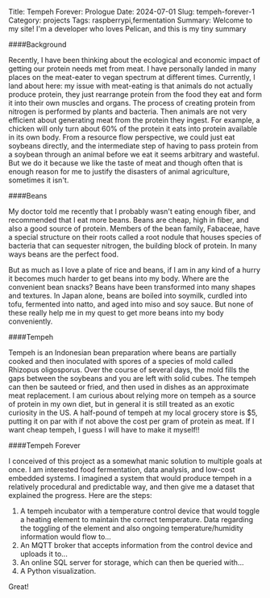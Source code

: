 Title: Tempeh Forever: Prologue
Date: 2024-07-01
Slug: tempeh-forever-1
Category: projects
Tags: raspberrypi,fermentation
Summary: Welcome to my site! I'm a developer who loves Pelican, and this is my tiny summary

####Background

Recently, I have been thinking about the ecological and economic impact of getting our protein needs met from meat. I have personally landed in many places on the meat-eater to vegan spectrum at different times. Currently, I land about here: my issue with meat-eating is that animals do not actually produce protein, they just rearrange protein from the food they eat and form it into their own muscles and organs. The process of creating protein from nitrogen is performed by plants and bacteria. Then animals are not very efficient about generating meat from the protein they ingest. For example, a chicken will only turn about 60% of the protein it eats into protein available in its own body. From a resource flow perspective, we could just eat soybeans directly, and the intermediate step of having to pass protein from a soybean through an animal before we eat it seems arbitrary and wasteful. But we do it because we like the taste of meat and though often that is enough reason for me to justify the disasters of animal agriculture, sometimes it isn't.

####Beans

My doctor told me recently that I probably wasn't eating enough fiber, and recommended that I eat more beans. Beans are cheap, high in fiber, and also a good source of protein. Members of the bean family, Fabaceae, have a special structure on their roots called a root nodule that houses species of bacteria that can sequester nitrogen, the building block of protein. In many ways beans are the perfect food.

But as much as I love a plate of rice and beans, if I am in any kind of a hurry it becomes much harder to get beans into my body. Where are the convenient bean snacks? Beans have been transformed into many shapes and textures. In Japan alone, beans are boiled into soymilk, curdled into tofu, fermented into natto, and aged into miso and soy sauce. But none of these really help me in my quest to get more beans into my body conveniently.

####Tempeh

Tempeh is an Indonesian bean preparation where beans are partially cooked and then inoculated with spores of a species of mold called Rhizopus oligosporus. Over the course of several days, the mold fills the gaps between the soybeans and you are left with solid cubes. The tempeh can then be sauteed or fried, and then used in dishes as an approximate meat replacement. I am curious about relying more on tempeh as a source of protein in my own diet, but in general it is still treated as an exotic curiosity in the US. A half-pound of tempeh at my local grocery store is $5, putting it on par with if not above the cost per gram of protein as meat. If I want cheap tempeh, I guess I will have to make it myself!!

####Tempeh Forever

I conceived of this project as a somewhat manic solution to multiple goals at once. I am interested food fermentation, data analysis, and low-cost embedded systems. I imagined a system that would produce tempeh in a relatively procedural and predictable way, and then give me a dataset that explained the progress. Here are the steps:
1. A tempeh incubator with a temperature control device that would toggle a heating element to maintain the correct temperature. Data regarding the toggling of the element and also ongoing temperature/humidity information would flow to...
2. An MQTT broker that accepts information from the control device and uploads it to...
3. An online SQL server for storage, which can then be queried with...
4. A Python visualization.

Great!
